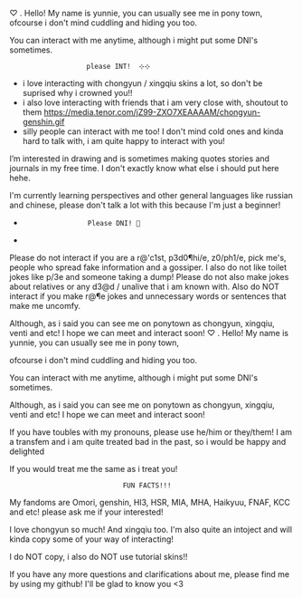 ♡ . Hello! My name is yunnie, you can usually see me in pony town, 
ofcourse i don't mind cuddling and hiding you too. 

You can interact with me anytime, although i might put some DNI's sometimes.

 		               please INT! 	⊹⊹
 - i love interacting with chongyun / xingqiu skins a lot, so don't be suprised why i crowned you!!
 - i also love interacting with friends that i am very close with, shoutout to them https://media.tenor.com/jZ99-ZXO7XEAAAAM/chongyun-genshin.gif
 - silly people can interact with me too! I don't mind cold ones and kinda hard to talk with, i am quite happy to interact with you! 
	

I’m interested in drawing and is sometimes making quotes stories and journals in my free time. 
I don't exactly know what else i should put here hehe.  


I'm currently learning perspectives and other general languages like russian and chinese, please don't talk a lot with this because I'm just a beginner!

-   		  	      Please DNI! 🙏
-   		  	  
Please do not interact if you are a r@'c1st, p3d0¶hi/e, z0/ph1/e, pick me's, people who spread fake information and a gossiper.
I also do not like toilet jokes like p/3e and someone taking a dump! 
Please do not also make jokes about relatives or any d3@d / unalive that i am known with. 
Also do NOT interact if you make r@¶e jokes and unnecessary words or sentences that make me uncomfy. 

Although, as i said you can see me on ponytown as chongyun, xingqiu, venti and etc! I hope we can meet and interact soon! 
♡ . Hello! My name is yunnie, you can usually see me in pony town, 

ofcourse i don't mind cuddling and hiding you too. 


You can interact with me anytime, although i might put some DNI's sometimes.


Although, as i said you can see me on ponytown as chongyun, xingqiu, venti and etc! I hope we can meet and interact soon! 


If you have toubles with my pronouns, please use he/him or they/them! I am a transfem and i am quite treated bad in the past, so i would be happy and delighted

If you would treat me the same as i treat you! 


                                FUN FACTS!!! 

My fandoms are Omori, genshin, HI3, HSR, MIA, MHA, Haikyuu, FNAF, KCC and etc! please ask me if your interested! 

I love chongyun so much! And xingqiu too. I'm also quite an intoject and will kinda copy some of your way of interacting! 

I do NOT copy, i also do NOT use tutorial skins!! 

If you have any more questions and clarifications about me, please find me by using my github! I'll be glad to know you <3
